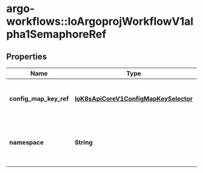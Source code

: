 # argo-workflows::IoArgoprojWorkflowV1alpha1SemaphoreRef

## Properties
Name | Type | Description | Notes
------------ | ------------- | ------------- | -------------
**config_map_key_ref** | [**IoK8sApiCoreV1ConfigMapKeySelector**](IoK8sApiCoreV1ConfigMapKeySelector.md) | ConfigMapKeyRef is configmap selector for Semaphore configuration | [optional] 
**namespace** | **String** | Namespace is the namespace of the configmap, default: [namespace of workflow] | [optional] 


